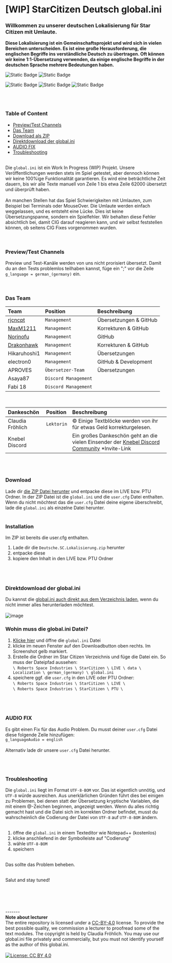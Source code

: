 # [WIP] StarCitizen Deutsch global.ini

### Willkommen zu unserer deutschen Lokalisierung für Star Citizen mit Umlaute.

**Diese Lokalisierung ist ein Gemeinschaftsprojekt und wird sich in vielen Bereichen unterscheiden. Es ist eine große Herausforderung, die englischen Begriffe ins verständliche Deutsch zu übertragen. Oft können wir keine 1:1-Übersetzung verwenden, da einige englische Begriffe in der deutschen Sprache mehrere Bedeutungen haben.**
<br/>

![Static Badge](https://img.shields.io/badge/Ready-%2339cb75?label=3.21.0%20LIVE) ![Static Badge](https://img.shields.io/badge/Not%20working-red?label=Preview%20Channel)

![Static Badge](https://img.shields.io/badge/Work%20In%20Process-%23f3ac04?label=ini) ![Static Badge](https://img.shields.io/badge/%F0%9F%92%96-%23fff?label=Star%20Citizen) ![Static Badge](https://img.shields.io/badge/No%20focus-pink?label=Test%20Builds)

<br/><br/>

### Table of Content

- [Preview/Test Channels](#previewtest-channels)
- [Das Team](#das-team)
- [Download als ZIP](#download)
- [Direktdownload der global.ini](#direktdownload-der-globalini)
- [AUDIO FIX](#audio-fix)
- [Troubleshooting](#troubleshooting)
  <br/><br/>

Die `global.ini` ist ein Work In Progress (WIP) Projekt. Unsere Veröffentlichungen werden stets im Spiel getestet, aber dennoch können wir keine 100%ige Funktionalität garantieren. Es wird eine beträchtliche Zeit dauern, bis wir alle Texte manuell von Zeile 1 bis etwa Zeile 62000 übersetzt und überprüft haben.
<br/><br/>
An manchen Stellen hat das Spiel Schwierigkeiten mit Umlauten, zum Beispiel bei Terminals oder MouseOver. Die Umlaute werden einfach weggelassen, und es entsteht eine Lücke. Dies ist keine Übersetzungspanne, sondern ein Spielfehler. Wir behalten diese Fehler absichtlich bei, damit CIG darauf reagieren kann, und wir selbst feststellen können, ob seitens CIG Fixes vorgenommen wurden.
<br/><br/><br/>

### Preview/Test Channels

Preview und Test-Kanäle werden von uns nicht prorisiert übersetzt. Damit du an den Tests problemlos teilhaben kannst, füge ein ";" vor die Zeile `g_language = german_(germany)` ein.
<br/><br/><br/>

### Das Team

| Team                                        | Position             | Beschreibung           |
| :------------------------------------------ | :------------------- | :--------------------- |
| [rjcncpt](https://github.com/rjcncpt)       | `Management`         | Übersetzungen & GitHub |
| [MaxM1211](https://github.com/MaxM1211)     | `Management`         | Korrekturen & GitHub   |
| [Norinofu](https://github.com/Norinofu)     | `Management`         | GitHub                 |
| [Drakonhawk](https://github.com/Drakonhawk) | `Management`         | Korrekturen & GitHub   |
| Hikaruhoshi1                                | `Management`         | Übersetzungen          |
| electron0                                   | `Management`         | GitHub & Development   |
| APROVES                                     | `Übersetzer-Team`    | Übersetzungen          |
| Asaya87                                     | `Discord Management` |                        |
| Fabi 18                                     | `Discord Management` |                        |

<br/>

| Dankeschön       | Position   | Beschreibung                                                                                                                      |
| :--------------- | :--------- | :-------------------------------------------------------------------------------------------------------------------------------- |
| Claudia Fröhlich | `Lektorin` | © Einige Textblöcke werden von ihr für etwas Geld korrekturgelesen.                                                               |
| Knebel Discord   |            | Ein großes Dankeschön geht an die vielen Einsender der [Knebel Discord Community](https://discord.com/invite/knebel) \*Invite-Link |

<br/><br/>

### Download

Lade dir [die ZIP Datei herunter](https://github.com/rjcncpt/StarCitizen-Deutsch-INI/releases) und entpacke diese im LIVE bzw. PTU Ordner. In der ZIP Datei ist die `global.ini` und die `user.cfg` Datei enthalten. Wenn du nicht möchtest das die `user.cfg` Datei deine eigene überschreibt, lade die `global.ini` als einzelne Datei herunter.
<br/><br/>

### Installation

Im ZIP ist bereits die user.cfg enthalten.

1. Lade dir die `Deutsche.SC.Lokalisierung.zip` herunter
2. entpacke diese
3. kopiere den Inhalt in den LIVE bzw. PTU Ordner
<br/><br/><br/><br/>

### Direktdownload der global.ini

Du kannst die [global.ini auch direkt aus dem Verzeichnis laden](https://github.com/rjcncpt/StarCitizen-Deutsch-INI/blob/main/global.ini), wenn du nicht immer alles herunterladen möchtest.
<br/><br/>
![image](https://i.imgur.com/jTabj3V.png)
<br/>

### Wohin muss die global.ini Datei?

1. [Klicke hier](https://github.com/rjcncpt/StarCitizen-Deutsch-INI/blob/main/global.ini) und öffne die `global.ini` Datei
2. klicke im neuen Fenster auf den Downloadbutton oben rechts. Im Screenshot gelb markiert.
3. Erstelle die Ordner im Star Citizen Verzeichnis und füge die Datei ein. So muss der Dateipfad aussehen:<br/>
`\ Roberts Space Industries \ StarCitizen \ LIVE \ data \ Localization \ german_(germany) \ global.ini`
4. speichere ggf. die `user.cfg` in den LIVE oder PTU Ordner:<br/>
`\ Roberts Space Industries \ StarCitizen \ LIVE \`<br/>
`\ Roberts Space Industries \ StarCitizen \ PTU \`
<br/><br/><br/><br/>

### AUDIO FIX

Es gibt einen Fix für das Audio Problem. Du musst deiner `user.cfg` Datei diese folgende Zeile hinzufügen:<br/>
`g_languageAudio = english`<br/><br/>
Alternativ lade dir unsere `user.cfg` Datei herunter.

<br/><br/>

### Troubleshooting

Die `global.ini` liegt im Format `UTF-8-BOM` vor. Das ist eigentlich unnötig, und `UTF-8` würde ausreichen. Aus unerklärlichen Gründen führt dies bei einigen zu Problemen, bei denen statt der Übersetzung kryptische Variablen, die mit einem @-Zeichen beginnen, angezeigt werden. Wenn du alles richtig gemacht hast und die Datei sich im korrekten Ordner befindet, musst du wahrscheinlich die Codierung der Datei von `UTF-8` auf `UTF-8-BOM` ändern.
<br/><br/>

1. öffne die `global.ini` in einem Texteditor wie Notepad++ (kostenlos)
2. klicke anschliefend in der Symbolleiste auf "Codierung"
3. wähle `UTF-8-BOM`
4. speichern
<br/><br/>

Das sollte das Problem beheben.
<br/><br/>

Salut and stay tuned!

<br/><br/><br/><br/>
-------<br/>
**Note about lecturer**<br/>
The entire repository is licensed under a [CC-BY-4.0](http://creativecommons.org/licenses/by/4.0/) license. To provide the best possible quality, we commission a lecturer to proofread some of the text modules. The copyright is held by Claudia Fröhlich. You may use our global.ini file privately and commercially, but you must not identify yourself as the author of this global.ini.
<br/><br/>
[![License: CC BY 4.0](https://img.shields.io/badge/License-CC_BY_4.0-lightgrey.svg)](https://creativecommons.org/licenses/by/4.0/)
